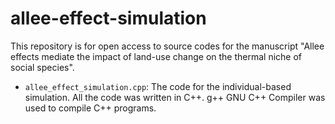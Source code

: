 # allee-effect-simulation
This repository is for open access to source codes for the manuscript "Allee effects mediate the impact of land-use change on the thermal niche of social species".

- `allee_effect_simulation.cpp`: The code for the individual-based simulation. All the code was written in C++. g++ GNU C++ Compiler was used to compile C++ programs.
